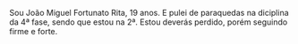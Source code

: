 Sou João Miguel Fortunato Rita, 19 anos. E pulei de paraquedas na diciplina da 4ª fase, sendo que
estou na 2ª. Estou deverás perdido, porém seguindo firme e forte.